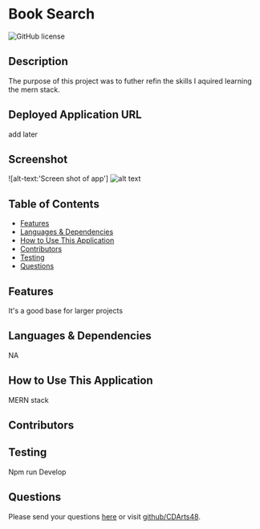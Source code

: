 # Book Search

![GitHub license](https://img.shields.io/badge/license-APACHE2.0-blue.svg)

## Description
The purpose of this project was to futher refin the skills I aquired learning the mern stack.

## Deployed Application URL
add later

## Screenshot
![alt-text:'Screen shot of app']
![alt text](<Screenshot 2024-04-08 at 3.48.42 PM.png>)
## Table of Contents
* [Features](#features)
* [Languages & Dependencies](#languages--dependencies)
* [How to Use This Application](#how-to-use-this-application)
* [Contributors](#contributors)
* [Testing](#testing)
* [Questions](#questions)

## Features
  It's a good base for larger projects
  
## Languages & Dependencies
  NA
  
## How to Use This Application
  MERN stack

  ## Contributors
  
  
## Testing
  Npm run Develop

## Questions
  Please send your questions [here](mailto:cdartswebdev@gmail.com?subject=[GitHub]%20Dev%20Connect) or visit [github/CDArts48](https://github.com/CDArts48).

